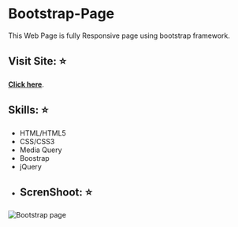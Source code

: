 # Bootstrap-Page
This Web Page is fully Responsive page using bootstrap framework.

## Visit Site: :star:
 **[Click here](https://aseelalnajar2001.github.io/Bootstrap-Page/)**.

## Skills: :star:
* HTML/HTML5
* CSS/CSS3
* Media Query
* Boostrap
* jQuery
* ## ScrenShoot: :star:
![Bootstrap page](https://user-images.githubusercontent.com/63051374/112750612-2ca75500-8fd2-11eb-973a-950835c1acab.png)

